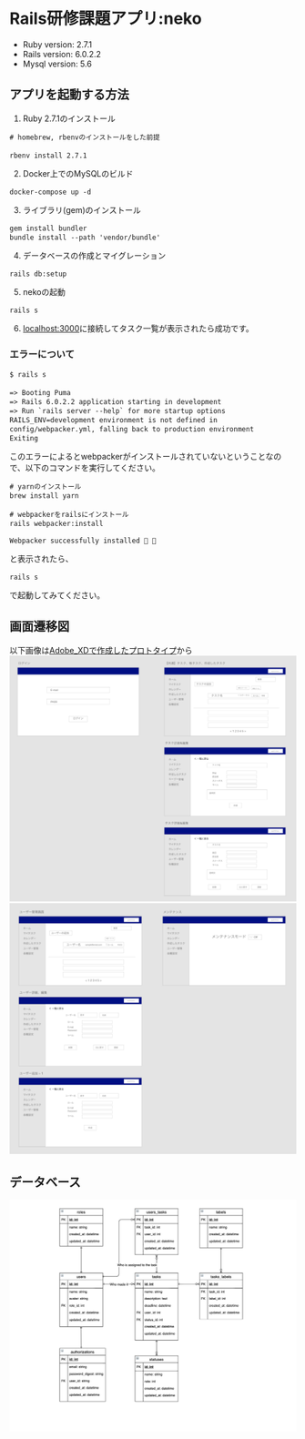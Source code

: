 # Rails研修課題アプリ:neko

* Ruby version: 2.7.1
* Rails version: 6.0.2.2
* Mysql version: 5.6

## アプリを起動する方法
1. Ruby 2.7.1のインストール
```
# homebrew, rbenvのインストールをした前提

rbenv install 2.7.1
```

2. Docker上でのMySQLのビルド
```
docker-compose up -d
```

3. ライブラリ(gem)のインストール
```
gem install bundler
bundle install --path 'vendor/bundle'
```
4. データベースの作成とマイグレーション
```
rails db:setup
```

5. nekoの起動
```
rails s
```
6. [localhost:3000](http://localhost:3000/)に接続してタスク一覧が表示されたら成功です。


### エラーについて
```
$ rails s

=> Booting Puma
=> Rails 6.0.2.2 application starting in development
=> Run `rails server --help` for more startup options
RAILS_ENV=development environment is not defined in config/webpacker.yml, falling back to production environment
Exiting
```
このエラーによるとwebpackerがインストールされていないということなので、以下のコマンドを実行してください。

```
# yarnのインストール
brew install yarn

# webpackerをrailsにインストール
rails webpacker:install
```

```
Webpacker successfully installed 🎉 🍰
```
と表示されたら、

```
rails s
```
で起動してみてください。

## 画面遷移図
以下画像は[Adobe_XDで作成したプロトタイプ](https://xd.adobe.com/view/21c0eada-c16b-4efc-477f-39e5affc1df6-57f1/)から
![prototype1](./docs/prototype-1.png)
![prototype2](./docs/prototype-2.png)

## データベース
![database](./docs/database.png)
